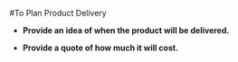 <!-- .slide: data-background="resources/footer.svg" data-background-size="contain" data-background-position="bottom"  -->

#To Plan Product Delivery

* **Provide an idea of when the product will be delivered.**

* **Provide a quote of how much it will cost.**



<aside class="notes">
  <p>
  </p>
  <p>
  </p>
</aside>
